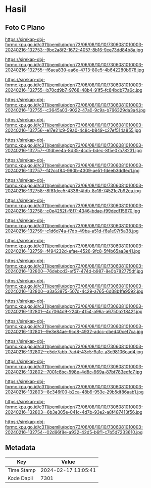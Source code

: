 # Hasil

## Foto C Plano

https://sirekap-obj-formc.kpu.go.id/c311/pemilu/pdpr/73/06/08/10/10/7306081010003-20240216-132753--9bc2a8f2-1672-4057-8b16-9ce73dd84b8a.jpg

https://sirekap-obj-formc.kpu.go.id/c311/pemilu/pdpr/73/06/08/10/10/7306081010003-20240216-132755--f6aea830-aa6e-4713-80e5-4b642280b978.jpg

https://sirekap-obj-formc.kpu.go.id/c311/pemilu/pdpr/73/06/08/10/10/7306081010003-20240216-132755--b70cd9b7-9768-48b4-91f5-fc84bdb77a6c.jpg

https://sirekap-obj-formc.kpu.go.id/c311/pemilu/pdpr/73/06/08/10/10/7306081010003-20240216-132755--c3645a03-9022-47a0-9c9a-b766329da3a4.jpg

https://sirekap-obj-formc.kpu.go.id/c311/pemilu/pdpr/73/06/08/10/10/7306081010003-20240216-132756--e17e21c9-59a0-4c8c-b849-c27ef514a855.jpg

https://sirekap-obj-formc.kpu.go.id/c311/pemilu/pdpr/73/06/08/10/10/7306081010003-20240216-132757--0fdbee4a-8d35-4cc5-bdec-8f5e07a78231.jpg

https://sirekap-obj-formc.kpu.go.id/c311/pemilu/pdpr/73/06/08/10/10/7306081010003-20240216-132757--f42ccf84-990b-4309-ae51-fdeeb3ddfec1.jpg

https://sirekap-obj-formc.kpu.go.id/c311/pemilu/pdpr/73/06/08/10/10/7306081010003-20240216-132758--8f81dec5-4336-4fdb-8c18-74521c7b92ea.jpg

https://sirekap-obj-formc.kpu.go.id/c311/pemilu/pdpr/73/06/08/10/10/7306081010003-20240216-132758--c0e4252f-f8f7-4346-bdae-f99dedf15670.jpg

https://sirekap-obj-formc.kpu.go.id/c311/pemilu/pdpr/73/06/08/10/10/7306081010003-20240216-132759--c1d6d74a-f7db-49ba-a51d-f6a1e97f5a38.jpg

https://sirekap-obj-formc.kpu.go.id/c311/pemilu/pdpr/73/06/08/10/10/7306081010003-20240216-132759--f494232d-efae-4526-9fc8-5f4b65aa3e41.jpg

https://sirekap-obj-formc.kpu.go.id/c311/pemilu/pdpr/73/06/08/10/10/7306081010003-20240216-132800--76debcd3-ef57-474d-b987-8e0b782775df.jpg

https://sirekap-obj-formc.kpu.go.id/c311/pemilu/pdpr/73/06/08/10/10/7306081010003-20240216-132800--a3a53875-507d-4c29-a765-6d38b1fe9592.jpg

https://sirekap-obj-formc.kpu.go.id/c311/pemilu/pdpr/73/06/08/10/10/7306081010003-20240216-132801--4c7064d9-224b-4154-a96a-a6750a2f842f.jpg

https://sirekap-obj-formc.kpu.go.id/c311/pemilu/pdpr/73/06/08/10/10/7306081010003-20240216-132801--9e3e84ae-9cc8-4932-adcc-cbed40cef7ca.jpg

https://sirekap-obj-formc.kpu.go.id/c311/pemilu/pdpr/73/06/08/10/10/7306081010003-20240216-132802--c5de7abb-7ad4-43c5-9a1c-a3c98106cad4.jpg

https://sirekap-obj-formc.kpu.go.id/c311/pemilu/pdpr/73/06/08/10/10/7306081010003-20240216-132802--7001c8bc-598e-4d8c-969a-87bf783edfc7.jpg

https://sirekap-obj-formc.kpu.go.id/c311/pemilu/pdpr/73/06/08/10/10/7306081010003-20240216-132803--8c346f00-b2ca-48b9-953e-29b5df86aab1.jpg

https://sirekap-obj-formc.kpu.go.id/c311/pemilu/pdpr/73/06/08/10/10/7306081010003-20240216-132803--6b3e305e-041c-4d7b-93e2-a8f487413f56.jpg

https://sirekap-obj-formc.kpu.go.id/c311/pemilu/pdpr/73/06/08/10/10/7306081010003-20240216-132754--02d66f8e-a932-42d5-b6f1-c7b5d7233610.jpg


## Metadata

| Key        | Value               |
| ---------- | ------------------- |
| Time Stamp | 2024-02-17 13:05:41 |
| Kode Dapil | 7301                |



